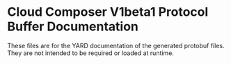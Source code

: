 # Cloud Composer V1beta1 Protocol Buffer Documentation

These files are for the YARD documentation of the generated protobuf files.
They are not intended to be required or loaded at runtime.

